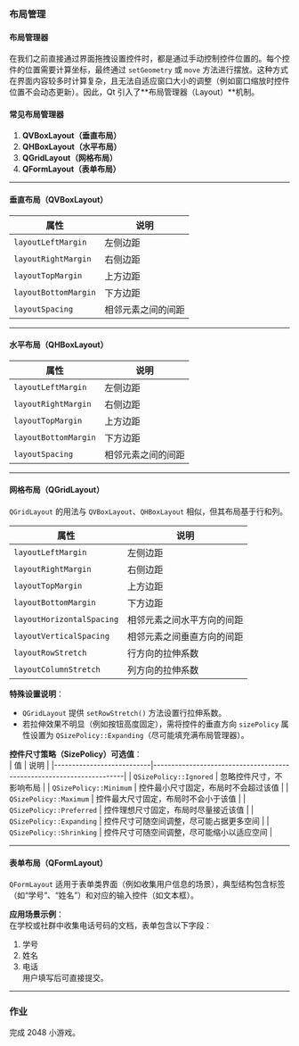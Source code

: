 ### 布局管理  

#### 布局管理器  
在我们之前直接通过界面拖拽设置控件时，都是通过手动控制控件位置的。每个控件的位置需要计算坐标，最终通过 `setGeometry` 或 `move` 方法进行摆放。这种方式在界面内容较多时计算复杂，且无法自适应窗口大小的调整（例如窗口缩放时控件位置不会动态更新）。因此，Qt 引入了**布局管理器（Layout）**机制。  

#### 常见布局管理器  
1. **QVBoxLayout（垂直布局）**  
2. **QHBoxLayout（水平布局）**  
3. **QGridLayout（网格布局）**  
4. **QFormLayout（表单布局）**  

---

#### 垂直布局（QVBoxLayout）  
| 属性                 | 说明                   |
|----------------------|------------------------|
| `layoutLeftMargin`   | 左侧边距               |
| `layoutRightMargin`  | 右侧边距               |
| `layoutTopMargin`    | 上方边距               |
| `layoutBottomMargin` | 下方边距               |
| `layoutSpacing`      | 相邻元素之间的间距     |

---

#### 水平布局（QHBoxLayout）  
| 属性                 | 说明                   |
|----------------------|------------------------|
| `layoutLeftMargin`   | 左侧边距               |
| `layoutRightMargin`  | 右侧边距               |
| `layoutTopMargin`    | 上方边距               |
| `layoutBottomMargin` | 下方边距               |
| `layoutSpacing`      | 相邻元素之间的间距     |

---

#### 网格布局（QGridLayout）  
`QGridLayout` 的用法与 `QVBoxLayout`、`QHBoxLayout` 相似，但其布局基于行和列。  

| 属性                      | 说明                             |
|---------------------------|----------------------------------|
| `layoutLeftMargin`        | 左侧边距                         |
| `layoutRightMargin`       | 右侧边距                         |
| `layoutTopMargin`         | 上方边距                         |
| `layoutBottomMargin`      | 下方边距                         |
| `layoutHorizontalSpacing` | 相邻元素之间水平方向的间距       |
| `layoutVerticalSpacing`   | 相邻元素之间垂直方向的间距       |
| `layoutRowStretch`        | 行方向的拉伸系数                 |
| `layoutColumnStretch`     | 列方向的拉伸系数                 |

**特殊设置说明**：  
- `QGridLayout` 提供 `setRowStretch()` 方法设置行拉伸系数。  
- 若拉伸效果不明显（例如按钮高度固定），需将控件的垂直方向 `sizePolicy` 属性设置为 `QSizePolicy::Expanding`（尽可能填充满布局管理器）。  

**控件尺寸策略（SizePolicy）可选值**：  
| 值                        | 说明                                                                 |
|---------------------------|----------------------------------------------------------------------|
| `QSizePolicy::Ignored`    | 忽略控件尺寸，不影响布局                                             |
| `QSizePolicy::Minimum`    | 控件最小尺寸固定，布局时不会超过该值                                 |
| `QSizePolicy::Maximum`    | 控件最大尺寸固定，布局时不会小于该值                                 |
| `QSizePolicy::Preferred`  | 控件理想尺寸固定，布局时尽量接近该值                                 |
| `QSizePolicy::Expanding`  | 控件尺寸可随空间调整，尽可能占据更多空间                             |
| `QSizePolicy::Shrinking`  | 控件尺寸可随空间调整，尽可能缩小以适应空间                           |

---

#### 表单布局（QFormLayout）  
`QFormLayout` 适用于表单类界面（例如收集用户信息的场景），典型结构包含标签（如“学号”、“姓名”）和对应的输入控件（如文本框）。  

**应用场景示例**：  
在学校或社群中收集电话号码的文档，表单包含以下字段：  
1. 学号  
2. 姓名  
3. 电话  
用户填写后可直接提交。  

---

### 作业  
完成 2048 小游戏。